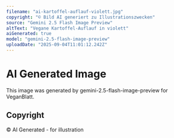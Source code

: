 ```yaml
---
filename: "ai-kartoffel-auflauf-violett.jpg"
copyright: "© Bild AI generiert zu Illustrationszwecken"
source: "Gemini 2.5 Flash Image Preview"
altText: "Vegane Kartoffel-Auflauf in violett"
aiGenerated: true
model: "gemini-2.5-flash-image-preview"
uploadDate: "2025-09-04T11:01:12.242Z"
---
```


# AI Generated Image

This image was generated by gemini-2.5-flash-image-preview for VeganBlatt.

## Copyright
© AI Generated - for illustration
